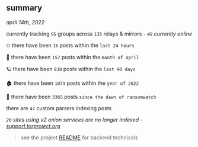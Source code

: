 
## summary
_april 14th, 2022_

currently tracking `95` groups across `135` relays & mirrors - _`49` currently online_

⏲ there have been `16` posts within the `last 24 hours`

🦈 there have been `157` posts within the `month of april`

🪐 there have been `938` posts within the `last 90 days`

🏚 there have been `1079` posts within the `year of 2022`

🦕 there have been `3365` posts `since the dawn of ransomwatch`

there are `47` custom parsers indexing posts

_`20` sites using v2 onion services are no longer indexed - [support.torproject.org](https://support.torproject.org/onionservices/v2-deprecation/)_

> see the project [README](https://github.com/thetanz/ransomwatch#ransomwatch--) for backend technicals
